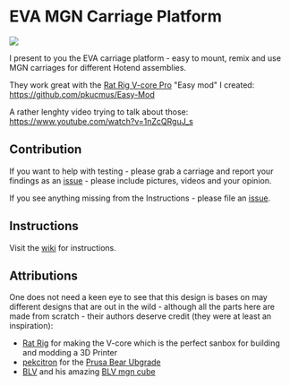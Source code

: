 # EVA MGN Carriage Platform


![](https://github.com/pkucmus/EVA/blob/master/images/lineup.png)

I present to you the EVA carriage platform - easy to mount, remix and use MGN carriages for different Hotend assemblies.

They work great with the [Rat Rig V-core Pro](https://www.ratrig.com/3d-printing-cnc/3d-printer-kits/complete-kits/rat-rig-v-core-pro-linear-rail-701.html) "Easy mod" I created: https://github.com/pkucmus/Easy-Mod

A rather lenghty video trying to talk about those: https://www.youtube.com/watch?v=1nZcQRguJ_s

## Contribution

If you want to help with testing - please grab a carriage and report your findings as an [issue](https://github.com/pkucmus/EVA/issues) - please include pictures, videos and your opinion.

If you see anything missing from the Instructions - please file an [issue](https://github.com/pkucmus/EVA/issues).

## Instructions

Visit the [wiki](https://github.com/pkucmus/EVA/wiki) for instructions.

## Attributions

One does not need a keen eye to see that this design is bases on may different designs that are out in the wild - although all the parts here are made from scratch - their authors deserve credit (they were at least an inspiration):

  - [Rat Rig](https://www.ratrig.com/) for making the V-core which is the perfect sanbox for building and modding a 3D Printer
  - [pekcitron](https://www.thingiverse.com/pekcitron/about) for the [Prusa Bear Ubgrade](https://www.thingiverse.com/thing:2808408)
  - [BLV](https://www.thingiverse.com/BLV/about) and his amazing [BLV mgn cube](https://www.thingiverse.com/thing:3382718)

